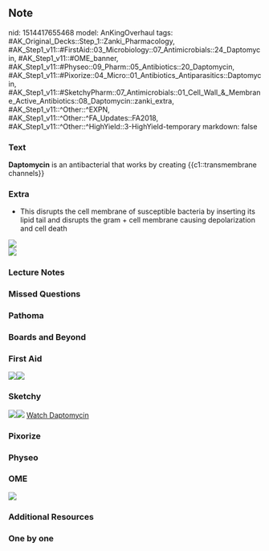 ## Note
nid: 1514417655468
model: AnKingOverhaul
tags: #AK_Original_Decks::Step_1::Zanki_Pharmacology, #AK_Step1_v11::#FirstAid::03_Microbiology::07_Antimicrobials::24_Daptomycin, #AK_Step1_v11::#OME_banner, #AK_Step1_v11::#Physeo::09_Pharm::05_Antibiotics::20_Daptomycin, #AK_Step1_v11::#Pixorize::04_Micro::01_Antibiotics_Antiparasitics::Daptomycin, #AK_Step1_v11::#SketchyPharm::07_Antimicrobials::01_Cell_Wall_&_Membrane_Active_Antibiotics::08_Daptomycin::zanki_extra, #AK_Step1_v11::^Other::^EXPN, #AK_Step1_v11::^Other::^FA_Updates::FA2018, #AK_Step1_v11::^Other::^HighYield::3-HighYield-temporary
markdown: false

### Text
<b>Daptomycin</b> is an antibacterial that works by creating
{{c1::transmembrane channels}}

### Extra
- This disrupts the cell membrane of susceptible bacteria by
inserting its lipid tail and disrupts the gram + cell membrane
causing depolarization and cell death
<div>
  <div><img src="paste-25696789331969.jpg"></div>
</div>
<div><img src="paste-610581140733953.jpg"></div>

### Lecture Notes


### Missed Questions


### Pathoma


### Boards and Beyond


### First Aid
<img src="paste-429178902020099.jpg"><img src=
"paste-420722111414275.jpg">

### Sketchy
<img src=
"paste-03762738c67104de3a160286e6daf1eb000892c3.png"><img src=
"paste-89377f07434b1414043c584383979a13581a2b68.png"> <a href=
"https://dashboard.sketchy.com/study/medical/courses/medical-pharmacology/units/medical-pharmacology-antimicrobials/videos/medical-pharmacology-antimicrobials-cell-wall-and-membrane-active-antibiotics-daptomycin?utm_source=anki&utm_medium=partnership&utm_campaign=february_update&utm_content=medical">
Watch Daptomycin</a>

### Pixorize


### Physeo


### OME
<div class="ome-widget">
  <a href="https://onlinemeded.org?ref=anki"><img src=
  "_OME_AnkiFlashcards_General_7.png"></a>
</div>

### Additional Resources


### One by one

